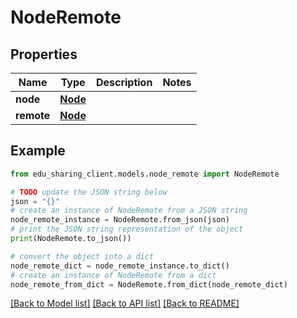 # NodeRemote


## Properties

Name | Type | Description | Notes
------------ | ------------- | ------------- | -------------
**node** | [**Node**](Node.md) |  | 
**remote** | [**Node**](Node.md) |  | 

## Example

```python
from edu_sharing_client.models.node_remote import NodeRemote

# TODO update the JSON string below
json = "{}"
# create an instance of NodeRemote from a JSON string
node_remote_instance = NodeRemote.from_json(json)
# print the JSON string representation of the object
print(NodeRemote.to_json())

# convert the object into a dict
node_remote_dict = node_remote_instance.to_dict()
# create an instance of NodeRemote from a dict
node_remote_from_dict = NodeRemote.from_dict(node_remote_dict)
```
[[Back to Model list]](../README.md#documentation-for-models) [[Back to API list]](../README.md#documentation-for-api-endpoints) [[Back to README]](../README.md)


